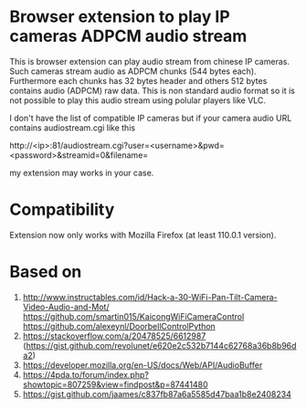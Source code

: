 # Browser extension to play IP cameras ADPCM audio stream
This is browser extension can play audio stream from chinese IP cameras. Such cameras stream audio as ADPCM chunks (544 bytes each). Furthermore each chunks has 32 bytes header and others 512 bytes contains audio (ADPCM) raw data. This is non standard audio format so it is not possible to play this audio stream using polular players like VLC.

I don't have the list of compatible IP cameras but if your camera audio URL contains audiostream.cgi like this

http://\<ip\>:81/audiostream.cgi?user=\<username\>&pwd=\<password\>&streamid=0&filename=

my extension may works in your case.

# Compatibility
Extension now only works with Mozilla Firefox (at least 110.0.1 version).

# Based on

1. http://www.instructables.com/id/Hack-a-30-WiFi-Pan-Tilt-Camera-Video-Audio-and-Mot/
https://github.com/smartin015/KaicongWiFiCameraControl
https://github.com/alexeynl/DoorbellControlPython
2. https://stackoverflow.com/a/20478525/6612987 (https://gist.github.com/revolunet/e620e2c532b7144c62768a36b8b96da2)
3. https://developer.mozilla.org/en-US/docs/Web/API/AudioBuffer
4. https://4pda.to/forum/index.php?showtopic=807259&view=findpost&p=87441480
5. https://gist.github.com/jaames/c837fb87a6a5585d47baa1b8e2408234
